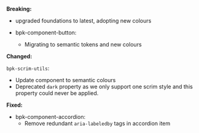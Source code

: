 **Breaking:**

- upgraded foundations to latest, adopting new colours

- bpk-component-button:
  - Migrating to semantic tokens and new colours

**Changed:**

`bpk-scrim-utils`:
  - Update component to semantic colours
  - Deprecated `dark` property as we only support one scrim style and this property could never be applied.

**Fixed:**

- bpk-component-accordion:
    - Remove redundant `aria-labeledby` tags in accordion item
